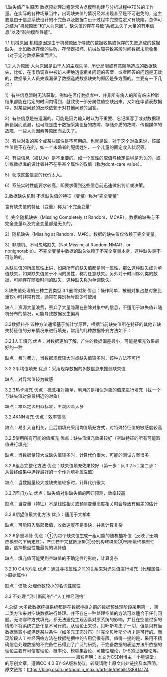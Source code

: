 1.缺失值产生原因
数据预处理过程常常占据模型构建与分析过程中70%的工作量。在实际的各种场景当中，出现缺失值的情况经常出现甚至是不可避免的，这主要是由于信息系统设计的不完备以及数据库设计过程中完整性定义有缺陷。总体可总结为“机械原因”和“人为原因”。缺失值的存在导致“系统丢失了大量的有用信息”以及“影响模型性能”。

1.1 机械原因
机械原因是由于机械原因所导致的数据收集或保存的失败造成的数据缺失，比如数据存储的失败，存储器损坏，机械故障导致某段时间数据未能收集（对于定时数据采集而言）。

1.2 人为原因
人为原因是由于人的主观失误、历史局限或有意隐瞒造成的数据缺失，比如，在市场调查中被访人拒绝透露相关问题的答案，或者回答的问题是无效的，数据录入人员失误漏录了数据造成数据缺失的原因是多方面的。主要有一下几种：

1）有些信息暂时无法获取。例如在医疗数据库中，并非所有病人的所有临床检验结果都能在给定的时间内得到，就致使一部分属性值空缺出来。又如在申请表数据中，对某些问题的反映依赖于对其他问题的回答。

2）有些信息是被遗漏的。可能是因为输入时认为不重要、忘记填写了或对数据理解错误而遗漏，也可能是由于数据采集设备的故障、存储介质的故障、传输媒体的故障、一些人为因素等原因而丢失了。

3）有些对象的某个或某些属性是不可用的。也就是说，对于这个对象来说，该属性值是不存在的，如一个未婚者的配偶姓名、一个儿童的固定收入状况等。

4）有些信息（被认为）是不重要的。如一个属性的取值与给定语境是无关的，或训练数据库的设计者并不在乎某个属性的取值（称为dont-care value）。

5）获取这些信息的代价太大。

6）系统实时性能要求较高，即要求得到这些信息前迅速做出判断或决策。

2.数据缺失机制
不含缺失值的特征（变量）称为“完全变量”

含有缺失值的特征（变量）称为“不完全变量”

1）完全随机缺失（Missing Completely at Random，MCAR）。数据的缺失与不完全变量以及完全变量都是无关的。

2）随机缺失（Missing at Random，MAR）。数据的缺失仅仅依赖于完全变量。

3）非随机、不可忽略缺失（Not Missing at Random,NMAR，or nonignorable）。不完全变量中数据的缺失依赖于不完全变量本身，这种缺失是不可忽略的。

从缺失值的所属属性上讲，如果所有的缺失值都是同一属性，那么这种缺失成为单值缺失，如果缺失值属于不同的属性，称为任意缺失。另外对于时间序列类的数据，可能存在随着时间的缺失，这种缺失称为单调缺失。

3.缺失值处理的三种主要类型
3.1 删除对象
优点：操作简单，被删对象占总对象比重较小时非常有效，通常在类别标号缺少时使用

缺点：资源大量浪费，丢弃了大量隐藏在删除对象中的信息，不适用于缺失值非随机分布的情况，可能导致数据发生偏离

3.2数据补齐
该种方法通常基于统计学原理，根据当前缺失值所在特征的其他非缺失特征值的分布情况来进行填充，常用的几种数据补齐方法如下：

3.2.1人工填充
优点：对数据更加了解，产生的数据偏差最小，可能是填充效果最好的一种

缺点：费时费力，当数据规模较大时或缺失值较多时，该种方法不可行

3.2.2平均值填充
优点：采用现存数据的多数信息来推测缺失值

缺点：对异常值较为敏感

3.2.3热卡填充
优点：概念相对简单，利用的是相似对象的值来进行填充（找一个与缺失值对象最相近的对象）

缺点：难以定义相似标准，主观因素太多

3.2.4KNN填充
优点：效率较高

缺点：易引入自相关，且后期填充采用均值填充方式，对特殊特征值的敏感度较高

3.2.5使用所有可能的值填充
优点：缺失值填充效果较好（空缺特征的所有可能取值进行填充）

缺点：当数据量较大或缺失值较多时，计算代价很大，可能的测试方案很多

3.2.6组合完整化方法
优点：缺失值填充效果较好（第一步：同3.2.5；第二步：从最终结果中选择最好的一个作为填补属性值）

缺点：当数据量较大或缺失值较多时，计算代价很大

3.2.7回归方法
优点：缺失值对象缺失值的回归预测，效率较高

缺点：当变量（特征）不是线性相关或预测变量高度相关时会导致有偏差的估计

3.2.8期望值最大化方法
优点：适用于大样本

缺点：可能陷入局部极值，收敛速度不是很快，并且计算复杂

3.2.9多重填补
优点：①为每个缺失值生成一组可能的随机插补值（反映了无响应模型的不确定性），产生若干完整数据集②分别构建模型③判断最终模型性能，选择模型性能最优的填补值

缺点：填充值可能受到空缺值的不确定性的影响，计算复杂

3.2.10 C4.5方法
优点：通过寻找属性之间的关系来对遗失值进行填充（代理属性->原始属性）

缺点：仅能 处理奇数较小的名词性属性

3.3 不处理
“贝叶斯网络”+“人工神经网络”

4.总结
大多数数据挖掘系统都是在数据挖掘之前的数据预处理阶段采用第一、第二类方法来对空缺数据进行处理。并不存在一种处理空值的方法可以适合于任何问题。无论哪种方式填充，都无法避免主观因素对原系统的影响，并且在空值过多的情形下将系统完备化是不可行的。从理论上来说，贝叶斯考虑了一切，但是只有当数据集较小或满足某些条件（如多元正态分布）时完全贝叶斯分析才是可行的。而现阶段人工神经网络方法在数据挖掘中的应用仍很有限。值得一提的是，采用不精确信息处理数据的不完备性已得到了广泛的研究。不完备数据的表达方法所依据的理论主要有可信度理论、概率论、模糊集合论、可能性理论，D-S的证据理论等。
————————————————
版权声明：本文为CSDN博主「小星课堂」的原创文章，遵循CC 4.0 BY-SA版权协议，转载请附上原文出处链接及本声明。
原文链接：https://blog.csdn.net/admin_maxin/article/details/88914174
